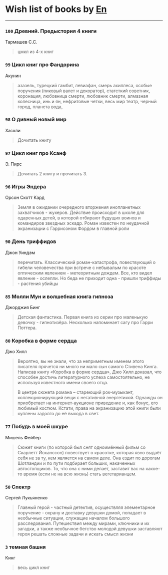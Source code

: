 # Wish list of books by [En](http://vk.com/id333646551)
---

### `100` Древний. Предыстория 4 книги
Тармашев С.С.
> цмкл из 4-х книг

### `99` Цикл книг про Фандорина
Акунин
> азазель, турецкий гамбит, левиафан, смерь ахиллеса, особые поручения (пиковый валет и декоратор), статсткий советник, коронация, любовница смерти, любовник смерти, алмазная колесница, инь и ян, нефритовые четки, весь мир театр, черный город, планета вода,

### `98` О дивный новый мир
Хаскли
> Дочитать книгу

### `97` Цикл книг про Ксанф
Э. Пирс
> Дочитать 2 книгу и прочитать 3.

### `96` Игры Эндера
Орсон Скотт Кард
> Земля в ожидании очередного вторжения инопланетных захватчиков - жукеров. Действие происходит в школе для одаренных детей, в которой отбирают будущих воинов и командиров звездных эскадр. Роман известен по неудачной экранизации с Гаррисоном Фордом в главной роли

### `90` День триффидов
Джон Уиндэм
> перечитать. Классический роман-катастрофа, повествующий о гибели человечества при встрече с небывалым по красоте оптическим явлением - метеоритным дождем. Все, кто видел явление - ослепли. Но беда не приходит одна - пришли триффиды - растения убийцы

### `85` Молли Мун и волшебная книга гипноза
Джорджия Бинг
> Детская фантастика. Первая книга из серии про маленькую девочку - гипнотизёра. Несколько напоминает сагу про Гарри Поттера.

### `80` Коробка в форме сердца
Джо Хилл
> Вероятно, вы не знали, что за неприметным именем этого писателя прячется ни много ни мало сын самого Стивена Кинга. Написав книгу «Коробка в форме сердца», Джо Хилл доказал, что способен достичь литературного успеха самостоятельно, не используя известного имени своего отца. 
> 
> В центре сюжета романа – стареющий рок-музыкант, коллекционирующий вещи с негативной энергетикой. Однажды он приобретает на интернет-аукционе приведение и, как бонус, его любимый костюм. Кстати, права на экранизацию этой книги были куплены задолго до её выхода в свет.

### `77` Побудь в моей шкуре
Мишель Фейбер
> Сюжет книги (по которой был снят одноимённый фильм со Скарлетт Йоханссон) повествует о красотке, которая явно выдаёт себя не за ту, кем является на самом деле. Она ездит по дорогам Шотландии и по пути подбирает больших, накаченных автостопщиков. То, что она с ними делает, заставит вас на какое-то время (если не на всю жизнь) стать вегетарианцем.

### `50` Спектр
Сергей Лукьяненко
> Главный герой - частный детектив, осуществляя элементарное поручение - охрану и доставку девушки домой, попадает в необычные ситуации, служащие началом большого расследования. Путешествия между мирами, ключники и их загадки, а также необычное бегство молодой девушки заставляют героя решать сложные задачи и искать смысл жизни

### `3` темная башня
Кинг
> весь цикл книг


